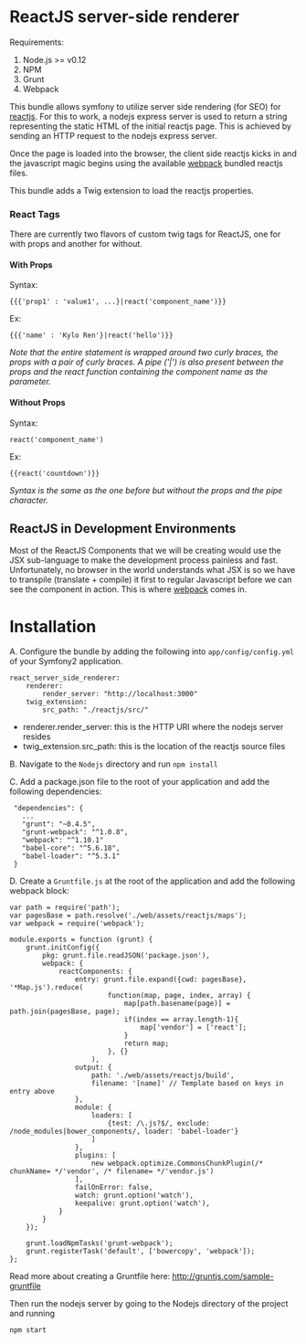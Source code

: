# ReactJS server-side renderer

Requirements:

1. Node.js >= v0.12
2. NPM
3. Grunt
4. Webpack

This bundle allows symfony to utilize server side rendering (for SEO) for [reactjs](http://facebook.github.io/react/).
For this to work, a nodejs express server is used to return a string representing the static HTML of the initial reactjs page. This is achieved by sending an HTTP request to the nodejs express server.

Once the page is loaded into the browser, the client side reactjs kicks in and the javascript magic begins using the available [webpack](http://webpack.github.io/) bundled reactjs files.

This bundle adds a Twig extension to load the reactjs properties. 

### React Tags

There are currently two flavors of custom twig tags for ReactJS, one for with props and another for without.

#### With Props

Syntax:
```
{{{'prop1' : 'value1', ...}|react('component_name')}}
```
Ex:
```
{{{'name' : 'Kylo Ren'}|react('hello')}}
```
*Note that the entire statement is wrapped around two curly braces, the props with a pair of curly braces. A pipe ('|') is also present between the props and the react function containing the component name as the parameter.*

#### Without Props

Syntax:
```
react('component_name')
```
Ex:
```
{{react('countdown')}}
```
*Syntax is the same as the one before but without the props and the pipe character.*


## ReactJS in Development Environments

Most of the ReactJS Components that we will be creating would use the JSX sub-language to make the development process painless and fast. Unfortunately, no browser in the world understands what JSX is so we have to transpile (translate + compile) it first to regular Javascript before we can see the component in action. This is where [webpack](http://webpack.github.io/) comes in.



# Installation

A. Configure the bundle by adding the following into `app/config/config.yml` of your Symfony2 application.

```
react_server_side_renderer:
    renderer:
        render_server: "http://localhost:3000"
    twig_extension:
        src_path: "./reactjs/src/"
```

- renderer.render_server: this is the HTTP URI where the nodejs server resides
- twig_extension.src_path: this is the location of the reactjs source files 

B. Navigate to the `Nodejs` directory and run `npm install`

C. Add a package.json file to the root of your application and add the following dependencies:

```
 "dependencies": {
   ...
   "grunt": "~0.4.5", 
   "grunt-webpack": "^1.0.8",
   "webpack": "^1.10.1"
   "babel-core": "^5.6.18",
   "babel-loader": "^5.3.1"
 }
```

D. Create a `Gruntfile.js` at the root of the application and add the following webpack block:

```
var path = require('path');
var pagesBase = path.resolve('./web/assets/reactjs/maps');
var webpack = require('webpack');

module.exports = function (grunt) {
    grunt.initConfig({
        pkg: grunt.file.readJSON('package.json'),
        webpack: {
            reactComponents: {
                entry: grunt.file.expand({cwd: pagesBase}, '*Map.js').reduce(
                        function(map, page, index, array) {
                            map[path.basename(page)] = path.join(pagesBase, page);
                            if(index == array.length-1){
                                map['vendor'] = ['react'];
                            }
                            return map;
                        }, {}
                    ),
                output: {
                    path: './web/assets/reactjs/build',
                    filename: '[name]' // Template based on keys in entry above
                },
                module: {
                    loaders: [
                        {test: /\.js?$/, exclude: /node_modules|bower_components/, loader: 'babel-loader'}
                    ]
                },
                plugins: [
                    new webpack.optimize.CommonsChunkPlugin(/* chunkName= */'vendor', /* filename= */'vendor.js')
                ],
                failOnError: false,
                watch: grunt.option('watch'),
                keepalive: grunt.option('watch'),
            }
        }
    });
    
    grunt.loadNpmTasks('grunt-webpack');
    grunt.registerTask('default', ['bowercopy', 'webpack']);
};

```

Read more about creating a Gruntfile here: http://gruntjs.com/sample-gruntfile




Then run the nodejs server by going to the Nodejs directory of the project and running
```
npm start
```






